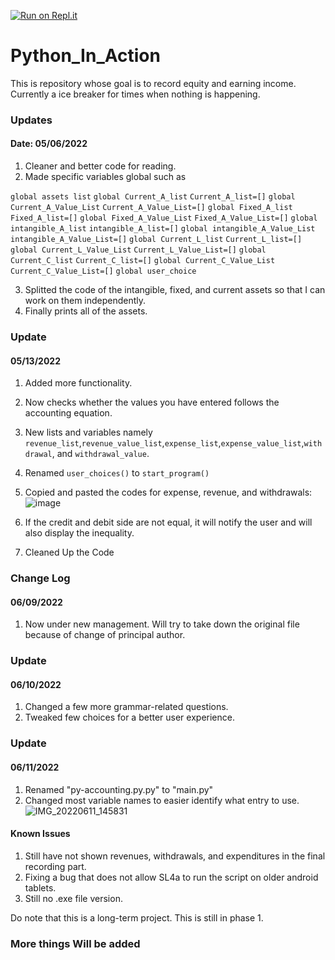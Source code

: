 [![Run on Repl.it](https://repl.it/badge/github/04Raymond/Py-Accounting)](https://repl.it/github/04Raymond/Py-Accounting)

# Python_In_Action
This is repository whose goal is to record equity and earning income. 
Currently a ice breaker for times when nothing is happening.

### Updates
#### Date: 05/06/2022
1. Cleaner and better code for reading.
2. Made specific variables global such as
  
`global assets list`
`global Current_A_list`
`Current_A_list=[]`
`global Current_A_Value_List`
`Current_A_Value_List=[]`
`global Fixed_A_list`
`Fixed_A_list=[]`
`global Fixed_A_Value_List`
`Fixed_A_Value_List=[]`
`global intangible_A_list`
`intangible_A_list=[]`
`global intangible_A_Value_List`
`intangible_A_Value_List=[]`
`global Current_L_list`
`Current_L_list=[]`
`global Current_L_Value_List`
`Current_L_Value_List=[]`
`global Current_C_list`
`Current_C_list=[]`
`global Current_C_Value_List`
`Current_C_Value_List=[]`
`global user_choice`

3. Splitted the code of the intangible, fixed, and current assets so that I can work on them independently. 
4. Finally prints all of the assets.

### Update
#### 05/13/2022
1. Added more functionality.
2. Now checks whether the values you have entered follows the accounting equation.
3. New lists and variables namely `revenue_list`,`revenue_value_list`,`expense_list`,`expense_value_list`,`withdrawal`, and `withdrawal_value`.
4. Renamed `user_choices()` to `start_program()`
5. Copied and pasted the codes for expense, revenue, and withdrawals:
![image](https://user-images.githubusercontent.com/99703611/168235222-52cf0412-92a2-4214-a0cd-2bea9615aa81.png)

6. If the credit and debit side are not equal, it will notify the user and will also display the inequality.
7. Cleaned Up the Code

### Change Log
#### 06/09/2022
1. Now under new management. Will try to take down the original file because of change of principal author.

### Update
#### 06/10/2022
1. Changed a few more grammar-related questions.
2. Tweaked few choices for a better user experience.

### Update
#### 06/11/2022
1. Renamed "py-accounting.py.py" to "main.py"
2. Changed most variable names to easier identify what entry to use.
![IMG_20220611_145831](https://user-images.githubusercontent.com/107169094/173177280-da0e0709-8e9e-46e0-86cb-797ed3070553.jpg)



#### Known Issues
1. Still have not shown revenues, withdrawals, and expenditures in the final recording part.
2. Fixing a bug that does not allow SL4a to run the script on older android tablets.
3. Still no .exe file version.

Do note that this is a long-term project. This is still in phase 1. 
### More things Will be added
